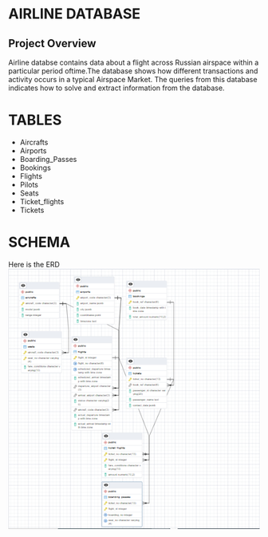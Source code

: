 # AIRLINE DATABASE
## Project Overview
Airline databse contains data about a flight across Russian airspace within a particular period oftime.The database shows how different transactions and activity occurs in a typical Airspace Market. The queries from this database indicates how to solve and extract information from the database.

# TABLES
- Aircrafts
- Airports
- Boarding_Passes
- Bookings
- Flights
- Pilots
- Seats
- Ticket_flights
- Tickets

# SCHEMA
Here is the ERD
![](GITHUB.PNG)
